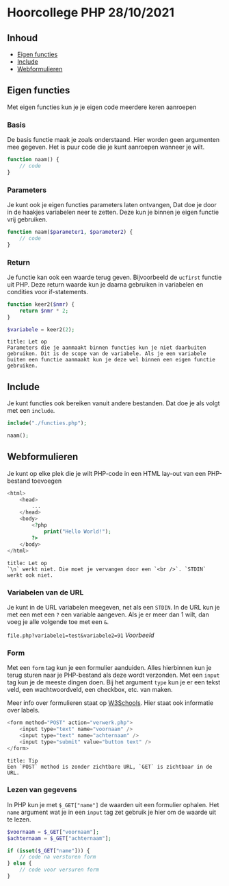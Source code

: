 # Hoorcollege PHP 28/10/2021

## Inhoud

- [Eigen functies](#Eigen%20functies)
- [Include](#Include)
- [Webformulieren](#Webformulieren)

## Eigen functies

Met eigen functies kun je je eigen code meerdere keren aanroepen

### Basis

De basis functie maak je zoals onderstaand. Hier worden geen argumenten mee gegeven. Het is puur code die je kunt aanroepen wanneer je wilt.

```php
function naam() {
	// code
}
```

### Parameters

Je kunt ook je eigen functies parameters laten ontvangen, Dat doe je door in de haakjes variabelen neer te zetten. Deze kun je binnen je eigen functie vrij gebruiken.

```php
function naam($parameter1, $parameter2) {
	// code
}
```

### Return

Je functie kan ook een waarde terug geven. Bijvoorbeeld de `ucfirst` functie uit PHP. Deze return waarde kun je daarna gebruiken in variabelen en condities voor if-statements.

```php
function keer2($nmr) {
	return $nmr * 2;
}

$variabele = keer2(2);
```

```ad-warning
title: Let op
Parameters die je aanmaakt binnen functies kun je niet daarbuiten gebruiken. Dit is de scope van de variabele. Als je een variabele buiten een functie aanmaakt kun je deze wel binnen een eigen functie gebruiken.
```

## Include

Je kunt functies ook bereiken vanuit andere bestanden. Dat doe je als volgt met een `include`.

```php
include("./functies.php");

naam();
```

## Webformulieren

Je kunt op elke plek die je wilt PHP-code in een HTML lay-out van een PHP-bestand toevoegen

```php
<html>
	<head>
		...
	</head>
	<body>
		<?php
			print("Hello World!");
		?>
	</body>
</html>
```

```ad-info
title: Let op
`\n` werkt niet. Die moet je vervangen door een `<br />`. `STDIN` werkt ook niet.
```

### Variabelen van de URL

Je kunt in de URL variabelen meegeven, net als een `STDIN`. In de URL kun je met een met een `?` een variable aangeven. Als je er meer dan 1 wilt, dan voeg je alle volgende toe met een `&`.

`file.php?variabele1=test&variabele2=91`
_Voorbeeld_

### Form

Met een `form` tag kun je een formulier aanduiden. Alles hierbinnen kun je terug sturen naar je PHP-bestand als deze wordt verzonden. Met een `input` tag kun je de meeste dingen doen. Bij het argument `type` kun je er een tekst veld, een wachtwoordveld, een checkbox, etc. van maken.

Meer info over formulieren staat op [W3Schools](https://www.w3schools.com/html/html_forms.asp). Hier staat ook informatie over labels.

```php
<form method="POST" action="verwerk.php">	
	<input type="text" name="voornaam" />
	<input type="text" name="achternaam" />
	<input type="submit" value="button text" />
</form>
```

```ad-info
title: Tip
Een `POST` method is zonder zichtbare URL, `GET` is zichtbaar in de URL.
```


### Lezen van gegevens

In PHP kun je met `$_GET["name"]` de waarden uit een formulier ophalen. Het `name` argument wat je in een `input` tag zet gebruik je hier om de waarde uit te lezen.

```php
$voornaam = $_GET["voornaam"];
$achternaam = $_GET["achternaam"];
```

```php
if (isset($_GET["name"])) {
	// code na versturen form
} else {
	// code voor versuren form
}
```